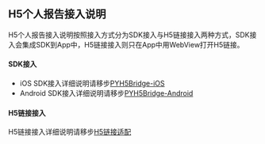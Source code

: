 ## H5个人报告接入说明 

H5个人报告接入说明按照接入方式分为SDK接入与H5链接接入两种方式，SDK接入会集成SDK到App中，H5链接接入则只在App中用WebView打开H5链接。


#### SDK接入
* iOS SDK接入详细说明请移步[PYH5Bridge-iOS](https://github.com/pytxxy/PYH5Bridge-iOS)
* Android SDK接入详细说明请移步[PYH5Bridge-Android](https://github.com/pytxxy/PYH5Bridge-Android)

#### H5链接接入
H5链接接入详细说明请移步[H5链接适配](H5链接适配.md)